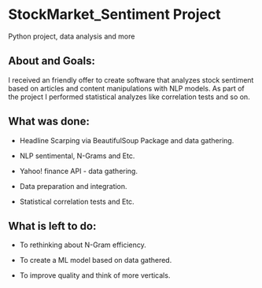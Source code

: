 # StockMarket_Sentiment Project


Python project, data analysis and more

## About and Goals: 
I received an friendly offer to create software that analyzes stock sentiment based on articles and content manipulations with NLP models. As part of the project I performed statistical analyzes like correlation tests and so on.

## What was done:

  - Headline Scarping via BeautifulSoup Package and data gathering.
	
  - NLP sentimental, N-Grams and Etc.
	
  - Yahoo! finance API - data gathering.
	
  - Data preparation and integration.
	
  - Statistical correlation tests and Etc.

## What is left to do:

- To rethinking about N-Gram efficiency.
	
- To create a ML model based on data gathered.
	
- To improve quality and think of more verticals.

